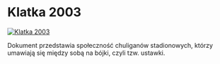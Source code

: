 Klatka 2003 
=============
[![Klatka 2003 ](http://vidos.pl/images/player.gif)](http://vidos.pl/klatka-2003)

 Dokument przedstawia społeczność chuliganów stadionowych, którzy umawiają się między sobą na bójki, czyli tzw. ustawki.
